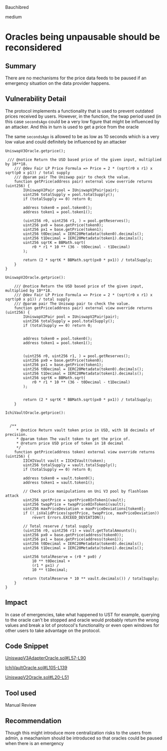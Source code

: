 Bauchibred

medium

# Oracles being unpausable should be reconsidered

## Summary

There are no mechanisms for the price data feeds to be paused if an emergency situation on the data provider happens.

## Vulnerability Detail

The protocol implements a functionality that is used to prevent outdated prices received by users. However, in the function, the twap period used (in this case `secondsAgo` could be a very low figure that might be influenced by an attacker. And this in turn is used to get a price from the oracle

The same `secondsAgo` is allowed to be as low as 10 seconds which is a very low value and could definitely be influenced by an attacker

`UniswapV3Oracle.getprice();`

```solidity
 /// @notice Return the USD based price of the given input, multiplied by 10**18.
    /// @dev Fair LP Price Formula => Price = 2 * (sqrt(r0 x r1) x sqrt(p0 x p1)) / total supply
    /// @param pair The Uniswap pair to check the value.
    function getPrice(address pair) external view override returns (uint256) {
        IUniswapV2Pair pool = IUniswapV2Pair(pair);
        uint256 totalSupply = pool.totalSupply();
        if (totalSupply == 0) return 0;

        address token0 = pool.token0();
        address token1 = pool.token1();

        (uint256 r0, uint256 r1, ) = pool.getReserves();
        uint256 px0 = base.getPrice(token0);
        uint256 px1 = base.getPrice(token1);
        uint256 t0Decimal = IERC20Metadata(token0).decimals();
        uint256 t1Decimal = IERC20Metadata(token1).decimals();
        uint256 sqrtK = BBMath.sqrt(
            r0 * r1 * 10 ** (36 - t0Decimal - t1Decimal)
        );

        return (2 * sqrtK * BBMath.sqrt(px0 * px1)) / totalSupply;
    }
}
```

`UniswapV2Oracle.getprice():`

```solidity
    /// @notice Return the USD based price of the given input, multiplied by 10**18.
    /// @dev Fair LP Price Formula => Price = 2 * (sqrt(r0 x r1) x sqrt(p0 x p1)) / total supply
    /// @param pair The Uniswap pair to check the value.
    function getPrice(address pair) external view override returns (uint256) {
        IUniswapV2Pair pool = IUniswapV2Pair(pair);
        uint256 totalSupply = pool.totalSupply();
        if (totalSupply == 0) return 0;


        address token0 = pool.token0();
        address token1 = pool.token1();


        (uint256 r0, uint256 r1, ) = pool.getReserves();
        uint256 px0 = base.getPrice(token0);
        uint256 px1 = base.getPrice(token1);
        uint256 t0Decimal = IERC20Metadata(token0).decimals();
        uint256 t1Decimal = IERC20Metadata(token1).decimals();
        uint256 sqrtK = BBMath.sqrt(
            r0 * r1 * 10 ** (36 - t0Decimal - t1Decimal)
        );


        return (2 * sqrtK * BBMath.sqrt(px0 * px1)) / totalSupply;
    }
```

`IchiVaultOracle.getprice():`

```solidity

  /**
     * @notice Return vault token price in USD, with 18 decimals of precision.
     * @param token The vault token to get the price of.
     * @return price USD price of token in 18 decimal
     */
    function getPrice(address token) external view override returns (uint256) {
        IICHIVault vault = IICHIVault(token);
        uint256 totalSupply = vault.totalSupply();
        if (totalSupply == 0) return 0;

        address token0 = vault.token0();
        address token1 = vault.token1();

        // Check price manipulations on Uni V3 pool by flashloan attack
        uint256 spotPrice = spotPrice0InToken1(vault);
        uint256 twapPrice = twapPrice0InToken1(vault);
        uint256 maxPriceDeviation = maxPriceDeviations[token0];
        if (!_isValidPrices(spotPrice, twapPrice, maxPriceDeviation))
            revert Errors.EXCEED_DEVIATION();

        // Total reserve / total supply
        (uint256 r0, uint256 r1) = vault.getTotalAmounts();
        uint256 px0 = base.getPrice(address(token0));
        uint256 px1 = base.getPrice(address(token1));
        uint256 t0Decimal = IERC20Metadata(token0).decimals();
        uint256 t1Decimal = IERC20Metadata(token1).decimals();

        uint256 totalReserve = (r0 * px0) /
            10 ** t0Decimal +
            (r1 * px1) /
            10 ** t1Decimal;

        return (totalReserve * 10 ** vault.decimals()) / totalSupply;
    }
}
```

## Impact

In case of emergencies, take what happened to UST for example, querying to the oracle can't be stopped and oracle would probably return the wrong values and break a lot of protocol's functionality or even open windows for other users to take advantage on the protocol.

## Code Snippet

[UniswapV3AdapterOracle.sol#L57-L90](https://github.com/sherlock-audit/2023-05-blueberry/blob/ec27daf841c4e89445af2559a4cc7b1f09ee2858/blueberry-core/contracts/oracle/UniswapV3AdapterOracle.sol#L57-L90)

[IchiVaultOracle.sol#L105-L139](https://github.com/sherlock-audit/2023-05-blueberry/blob/ec27daf841c4e89445af2559a4cc7b1f09ee2858/blueberry-core/contracts/oracle/IchiVaultOracle.sol#L105-L139)

[UniswapV2Oracle.sol#L20-L51](https://github.com/sherlock-audit/2023-05-blueberry/blob/ec27daf841c4e89445af2559a4cc7b1f09ee2858/blueberry-core/contracts/oracle/UniswapV2Oracle.sol#L30-L51)

## Tool used

Manual Review

## Recommendation

Though this might introduce more centralization risks to the users from admin, a meachanism should be introduced so that oracles could be paused when there is an emergency
